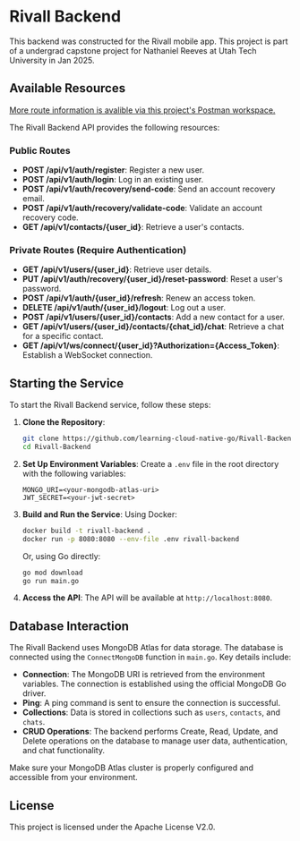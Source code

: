 # Rivall Backend
This backend was constructed for the Rivall mobile app.  This project is part of a undergrad capstone project for Nathaniel Reeves at Utah Tech University in Jan 2025.

## Available Resources
[More route information is avalible via this project's Postman workspace.](https://www.postman.com/material-geoscientist-57114344/rivall-dev/overview)

The Rivall Backend API provides the following resources:

### Public Routes
- **POST /api/v1/auth/register**: Register a new user.
- **POST /api/v1/auth/login**: Log in an existing user.
- **POST /api/v1/auth/recovery/send-code**: Send an account recovery email.
- **POST /api/v1/auth/recovery/validate-code**: Validate an account recovery code.
- **GET /api/v1/contacts/{user_id}**: Retrieve a user's contacts.

### Private Routes (Require Authentication)
- **GET /api/v1/users/{user_id}**: Retrieve user details.
- **PUT /api/v1/auth/recovery/{user_id}/reset-password**: Reset a user's password.
- **POST /api/v1/auth/{user_id}/refresh**: Renew an access token.
- **DELETE /api/v1/auth/{user_id}/logout**: Log out a user.
- **POST /api/v1/users/{user_id}/contacts**: Add a new contact for a user.
- **GET /api/v1/users/{user_id}/contacts/{chat_id}/chat**: Retrieve a chat for a specific contact.
- **GET /api/v1/ws/connect/{user_id}?Authorization={Access_Token}**: Establish a WebSocket connection.

## Starting the Service

To start the Rivall Backend service, follow these steps:

1. **Clone the Repository**:
    ```bash
    git clone https://github.com/learning-cloud-native-go/Rivall-Backend.git
    cd Rivall-Backend
    ```

2. **Set Up Environment Variables**:
    Create a `.env` file in the root directory with the following variables:
    ```env
    MONGO_URI=<your-mongodb-atlas-uri>
    JWT_SECRET=<your-jwt-secret>
    ```

3. **Build and Run the Service**:
    Using Docker:
    ```bash
    docker build -t rivall-backend .
    docker run -p 8080:8080 --env-file .env rivall-backend
    ```
    Or, using Go directly:
    ```bash
    go mod download
    go run main.go
    ```

4. **Access the API**:
    The API will be available at `http://localhost:8080`.

## Database Interaction

The Rivall Backend uses MongoDB Atlas for data storage. The database is connected using the `ConnectMongoDB` function in `main.go`. Key details include:

- **Connection**: The MongoDB URI is retrieved from the environment variables. The connection is established using the official MongoDB Go driver.
- **Ping**: A ping command is sent to ensure the connection is successful.
- **Collections**: Data is stored in collections such as `users`, `contacts`, and `chats`.
- **CRUD Operations**: The backend performs Create, Read, Update, and Delete operations on the database to manage user data, authentication, and chat functionality.

Make sure your MongoDB Atlas cluster is properly configured and accessible from your environment.

## License  

This project is licensed under the Apache License V2.0.  
